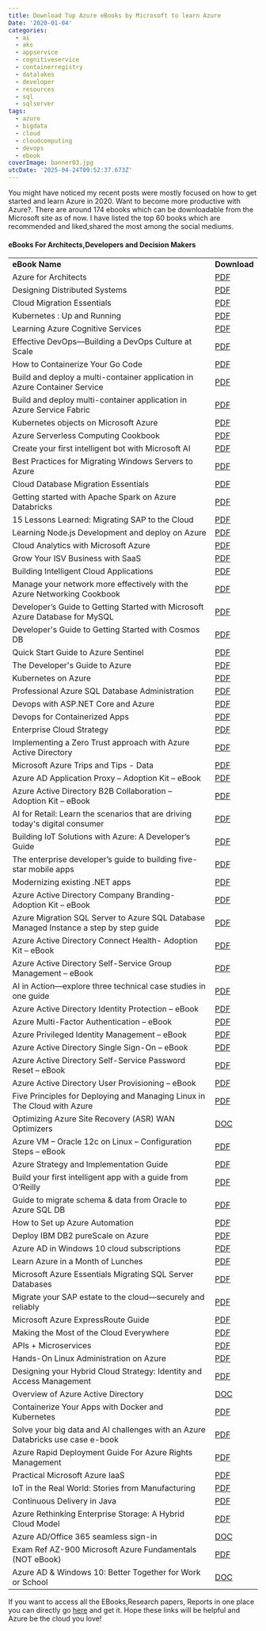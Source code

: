 ```yaml
---
title: Download Top Azure eBooks by Microsoft to learn Azure
Date: '2020-01-04'
categories:
  - ai
  - aks
  - appservice
  - cognitiveservice
  - containerregistry
  - datalakes
  - developer
  - resources
  - sql
  - sqlserver
tags:
  - azure
  - bigdata
  - cloud
  - cloudcomputing
  - devops
  - ebook
coverImage: banner03.jpg
utcDate: '2025-04-24T09:52:37.673Z'
---
```


You might have noticed my recent posts were mostly focused on how to get started and learn Azure in 2020. Want to become more productive with Azure?. There are around 174 ebooks which can be downloadable from the Microsoft site as of now. I have listed the top 60 books which are recommended and liked,shared the most among the social mediums.

#### eBooks For Architects,Developers and Decision Makers

<table><tbody><tr><td><strong>eBook Name</strong></td><td><strong>Download</strong></td></tr><tr><td>Azure for Architects</td><td><a href="https://azure.microsoft.com/en-us/resources/azure-for-architects/" target="_blank" rel="noreferrer noopener" aria-label=" (opens in a new tab)">PDF</a></td></tr><tr><td>Designing Distributed Systems</td><td><a href="https://azure.microsoft.com/en-us/resources/designing-distributed-systems/" target="_blank" rel="noreferrer noopener" aria-label=" (opens in a new tab)">PDF</a></td></tr><tr><td>Cloud Migration Essentials</td><td><a href="https://azure.microsoft.com/en-us/resources/cloud-migration-essentials-e-book/">PDF</a></td></tr><tr><td>Kubernetes : Up and Running</td><td><a href="https://azure.microsoft.com/en-us/resources/kubernetes-up-and-running/">PDF</a></td></tr><tr><td>Learning Azure Cognitive Services</td><td><a href="https://azure.microsoft.com/en-us/resources/learning-azure-cognitive-services/">PDF</a></td></tr><tr><td>Effective DevOps—Building a DevOps Culture at Scale</td><td><a href="https://azure.microsoft.com/en-us/resources/effective-devops/">PDF</a></td></tr><tr><td>How to Containerize Your Go Code</td><td><a href="https://azure.microsoft.com/en-us/resources/how-to-containerize-your-go-code/">PDF</a></td></tr><tr><td>Build and deploy a multi-container application in Azure Container Service</td><td><a href="https://azure.microsoft.com/en-us/resources/build-and-deploy-a-multi-container-application-in-azure-container-service/">PDF</a></td></tr><tr><td>Build and deploy multi-container application in Azure Service Fabric</td><td><a href="https://azure.microsoft.com/en-us/resources/build-and-deploy-a-multi-container-application-in-azure-service-fabric/">PDF</a></td></tr><tr><td>Kubernetes objects on Microsoft Azure</td><td><a href="https://azure.microsoft.com/en-us/resources/kubernetes-objects-on-microsoft-azure/">PDF</a></td></tr><tr><td>Azure Serverless Computing Cookbook</td><td><a href="https://azure.microsoft.com/en-us/resources/azure-serverless-computing-cookbook/en-us/">PDF</a></td></tr><tr><td>Create your first intelligent bot with Microsoft AI</td><td><a href="https://azure.microsoft.com/en-us/resources/create-your-first-intelligent-bot-with-microsoft-ai-en-au/">PDF</a></td></tr><tr><td>Best Practices for Migrating Windows Servers to Azure</td><td><a href="https://azure.microsoft.com/en-us/resources/best-practices-migrating-windows-server-to-azure/">PDF</a></td></tr><tr><td>Cloud Database Migration Essentials</td><td><a href="https://azure.microsoft.com/en-us/resources/cloud-database-migration-essentials/">PDF</a></td></tr><tr><td>Getting started with Apache Spark on Azure Databricks</td><td><a href="https://azure.microsoft.com/en-us/resources/getting-started-with-apache-spark-on-azure-databricks/">PDF</a></td></tr><tr><td>15 Lessons Learned: Migrating SAP to the Cloud</td><td><a href="https://azure.microsoft.com/en-us/resources/lessons-learned-migrating-sap-to-the-cloud-en-au/">PDF</a></td></tr><tr><td>Learning Node.js Development and deploy on Azure</td><td><a href="https://azure.microsoft.com/en-us/resources/learning-node-js-development/">PDF</a></td></tr><tr><td>Cloud Analytics with Microsoft Azure</td><td><a href="https://azure.microsoft.com/en-us/resources/cloud-analytics-with-microsoft-azure/">PDF</a></td></tr><tr><td>Grow Your ISV Business with SaaS</td><td><a href="https://azure.microsoft.com/en-us/resources/grow-your-isv-business-with-saas/">PDF</a></td></tr><tr><td>Building Intelligent Cloud Applications</td><td><a href="https://azure.microsoft.com/en-us/resources/building-intelligent-cloud-applications/">PDF</a></td></tr><tr><td>Manage your network more effectively with the Azure Networking Cookbook</td><td><a href="https://azure.microsoft.com/en-us/resources/azure-networking-cookbook/">PDF</a></td></tr><tr><td>Developer’s Guide to Getting Started with Microsoft Azure Database for MySQL</td><td><a href="https://azure.microsoft.com/en-us/resources/developer-s-guide-to-getting-started-with-microsoft-azure-database-for-mysql/">PDF</a></td></tr><tr><td>Developer's Guide to Getting Started with Cosmos DB</td><td><a href="http://Developer’s Guide to Getting Started with Azure Cosmos DB">PDF</a></td></tr><tr><td>Quick Start Guide to Azure Sentinel</td><td><a href="https://azure.microsoft.com/en-us/resources/quick-start-guide-to-azure-sentinel/">PDF</a></td></tr><tr><td>The Developer's Guide to Azure</td><td><a href="https://azure.microsoft.com/en-us/campaigns/developer-guide/">PDF</a></td></tr><tr><td>Kubernetes on Azure</td><td><a href="https://azure.microsoft.com/en-us/resources/kubernetes-on-azure-solution-booklet/">PDF</a></td></tr><tr><td>Professional Azure SQL Database Administration</td><td><a href="https://azure.microsoft.com/en-gb/resources/professional-azure-sql-database-administration/">PDF</a></td></tr><tr><td>Devops with ASP.NET Core and Azure</td><td><a href="https://aka.ms/devopsbook">PDF</a></td></tr><tr><td>Devops for Containerized Apps</td><td><a href="https://dotnet.microsoft.com/download/e-book/microservices-devops/pdf">PDF</a></td></tr><tr><td>Enterprise Cloud Strategy</td><td><a href="https://info.microsoft.com/enterprise-cloud-strategy-ebook.html">PDF</a></td></tr><tr><td>Implementing a Zero Trust approach with Azure Active Directory&nbsp;</td><td><a href="https://download.microsoft.com/download/8/2/7/8271584F-A6D6-419A-B262-C37E5FFAB593/Implementing-a-Zero-Trust-approach-with-Azure-Active-Directory.pdf" target="_blank" rel="noreferrer noopener">PDF</a></td></tr><tr><td>Microsoft Azure Trips and Tips - Data</td><td><a href="?wt.mc_id=AID723294_QSG_SCL_320584">PDF</a></td></tr><tr><td>Azure AD Application Proxy – Adoption Kit – eBook</td><td><a href="https://download.microsoft.com/download/F/C/A/FCA51098-4F99-4C14-9DF7-45E338E72158/AppProxy.pdf" target="_blank" rel="noreferrer noopener">PDF</a></td></tr><tr><td>Azure Active Directory B2B Collaboration – Adoption Kit – eBook</td><td><a href="https://download.microsoft.com/download/F/C/A/FCA51098-4F99-4C14-9DF7-45E338E72158/B2B.pdf" target="_blank" rel="noreferrer noopener">PDF</a></td></tr><tr><td>AI for Retail: Learn the scenarios that are driving today's digital consumer</td><td><a href="https://info.microsoft.com/AI-for-Retail-Playbook.html">PDF</a></td></tr><tr><td>Building IoT Solutions with Azure: A Developer’s Guide</td><td><a href="https://azure.microsoft.com/en-us/resources/iot-developers-guide/">PDF</a></td></tr><tr><td>The enterprise developer’s guide to building five-star mobile apps</td><td><a href="https://info.microsoft.com/guide-to-building-great-apps.html">PDF</a></td></tr><tr><td>Modernizing existing .NET apps</td><td><a href="https://dotnet.microsoft.com/download/e-book/modernizing-existing-net-apps/pdf">PDF</a></td></tr><tr><td>Azure Active Directory Company Branding- Adoption Kit – eBook</td><td><a href="https://download.microsoft.com/download/F/C/A/FCA51098-4F99-4C14-9DF7-45E338E72158/Company%20Branding.pdf" target="_blank" rel="noreferrer noopener">PDF</a></td></tr><tr><td>Azure Migration SQL Server to Azure SQL Database Managed Instance a step by step guide</td><td><a href="http://snip.ly/jd2nlu?utm_content=108763067" target="_blank" rel="noreferrer noopener">PDF</a></td></tr><tr><td>Azure Active Directory Connect Health- Adoption Kit – eBook</td><td><a href="https://download.microsoft.com/download/F/C/A/FCA51098-4F99-4C14-9DF7-45E338E72158/ConnectHealth.pdf" target="_blank" rel="noreferrer noopener">PDF</a></td></tr><tr><td>Azure Active Directory Self-Service Group Management – eBook</td><td><a href="https://download.microsoft.com/download/F/C/A/FCA51098-4F99-4C14-9DF7-45E338E72158/Group%20Management.pdf" target="_blank" rel="noreferrer noopener">PDF</a></td></tr><tr><td>AI in Action—explore three technical case studies in one guide</td><td><a href="https://azure.microsoft.com/en-us/resources/ai-in-action-explore-three-technical-case-studies-in-one-guide-en-ca/">PDF</a></td></tr><tr><td>Azure Active Directory Identity Protection – eBook</td><td><a href="https://download.microsoft.com/download/F/C/A/FCA51098-4F99-4C14-9DF7-45E338E72158/Identity%20Protection.pdf" target="_blank" rel="noreferrer noopener">PDF</a></td></tr><tr><td>Azure Multi-Factor Authentication – eBook</td><td><a href="https://download.microsoft.com/download/F/C/A/FCA51098-4F99-4C14-9DF7-45E338E72158/MFA.pdf" target="_blank" rel="noreferrer noopener">PDF</a></td></tr><tr><td>Azure Privileged Identity Management – eBook</td><td><a href="https://download.microsoft.com/download/F/C/A/FCA51098-4F99-4C14-9DF7-45E338E72158/PIM.pdf" target="_blank" rel="noreferrer noopener">PDF</a></td></tr><tr><td>Azure Active Directory Single Sign-On – eBook</td><td><a href="https://download.microsoft.com/download/F/C/A/FCA51098-4F99-4C14-9DF7-45E338E72158/SSO.pdf" target="_blank" rel="noreferrer noopener">PDF</a></td></tr><tr><td>Azure Active Directory Self-Service Password Reset – eBook</td><td><a href="https://download.microsoft.com/download/F/C/A/FCA51098-4F99-4C14-9DF7-45E338E72158/SSPR.pdf" target="_blank" rel="noreferrer noopener">PDF</a></td></tr><tr><td>Azure Active Directory User Provisioning – eBook</td><td><a href="https://download.microsoft.com/download/F/C/A/FCA51098-4F99-4C14-9DF7-45E338E72158/User%20Provisioning.pdf" target="_blank" rel="noreferrer noopener">PDF</a></td></tr><tr><td>Five Principles for Deploying and Managing Linux in The Cloud with Azure</td><td><a href="https://azure.microsoft.com/en-us/resources/five-principles-deploying-linux-in-cloud/">PDF</a></td></tr><tr><td>Optimizing Azure Site Recovery (ASR) WAN Optimizers</td><td><a href="https://download.microsoft.com/download/4/7/0/470893FD-FDAB-48EE-A0AC-46356CCB72C6/Azure%20Site%20Recovery%20and%20Riverbed%20SteelHead.docx" target="_blank" rel="noreferrer noopener">DOC</a></td></tr><tr><td>Azure VM – Oracle 12c on Linux – Configuration Steps – eBook</td><td><a href="https://download.microsoft.com/download/7/A/4/7A461726-2669-4CBD-BD8F-30635A137D89/Azure%20VM%20-%20Oracle%2012c%20on%20Linux%20-%20Configuration%20Steps.pdf" target="_blank" rel="noreferrer noopener">PDF</a></td></tr><tr><td>Azure Strategy and Implementation Guide</td><td><a href="https://azure.microsoft.com/en-us/resources/azure-strategy-and-implementation-guide/">PDF</a></td></tr><tr><td>Build your first intelligent app with a guide from O’Reilly</td><td><a href="https://azure.microsoft.com/en-us/resources/building-intelligent-apps-with-cognitive-apis/">PDF</a></td></tr><tr><td>Guide to migrate schema &amp; data from Oracle to Azure SQL DB</td><td><a href="https://download.microsoft.com/download/C/9/D/C9DE28DD-9E0E-4D64-BBD8-29074A332245/Steps%20to%20Run%20SSMA%20for%20Oracle%20-%20Including%20Data%20Migration%20v1.0.pdf" target="_blank" rel="noreferrer noopener">PDF</a></td></tr><tr><td>How to Set up Azure Automation</td><td><a href="https://download.microsoft.com/download/F/5/8/F58173F7-DF3D-446E-A91C-DED0BA955267/How%20to%20Set%20up%20Azure%20Automation.pdf" target="_blank" rel="noreferrer noopener">PDF</a></td></tr><tr><td>Deploy IBM DB2 pureScale on Azure</td><td><a href="https://download.microsoft.com/download/4/7/1/47191003-9227-4A55-835E-7209D39760CA/DB2%20PureScale%20on%20Azure.pdf" target="_blank" rel="noreferrer noopener">PDF</a></td></tr><tr><td>Azure AD in Windows 10 cloud subscriptions</td><td><a href="https://download.microsoft.com/download/4/E/5/4E5DE056-FF0B-4E15-8CE7-CBA86691C86A/The-role-of-Azure-AD-in-Windows-10-cloud-subscriptions.pdf" target="_blank" rel="noreferrer noopener">PDF</a></td></tr><tr><td>Learn Azure in a Month of Lunches</td><td><a href="https://azure.microsoft.com/en-us/resources/learn-azure-in-a-month-of-lunches/">PDF</a></td></tr><tr><td>Microsoft Azure Essentials Migrating SQL Server Databases</td><td><a href="https://tiny.cc/41ap8y" target="_blank" rel="noreferrer noopener">PDF</a></td></tr><tr><td>Migrate your SAP estate to the cloud—securely and reliably</td><td><a href="https://azure.microsoft.com/en-us/resources/sap-on-azure-implementation-guide/">PDF</a></td></tr><tr><td>Microsoft Azure ExpressRoute Guide</td><td><a href="https://tiny.cc/h5ap8y" target="_blank" rel="noreferrer noopener">PDF</a></td></tr><tr><td>Making the Most of the Cloud Everywhere</td><td><a href="https://azure.microsoft.com/en-us/resources/making-the-most-of-the-cloud-everywhere-en-in/">PDF</a></td></tr><tr><td>APIs + Microservices</td><td><a href="https://azure.microsoft.com/en-us/resources/apis-and-microservices/">PDF</a></td></tr><tr><td>Hands-On Linux Administration on Azure</td><td><a href="https://azure.microsoft.com/en-us/resources/hands-on-linux-administration-on-azure/">PDF</a></td></tr><tr><td>Designing your Hybrid Cloud Strategy: Identity and Access Management</td><td><a href="https://azure.microsoft.com/en-us/resources/hybrid-cloud-identity/">PDF</a></td></tr><tr><td>Overview of Azure Active Directory</td><td><a href="https://tiny.cc/z6ap8y" target="_blank" rel="noreferrer noopener">DOC</a></td></tr><tr><td>Containerize Your Apps with Docker and Kubernetes</td><td><a href="https://azure.microsoft.com/en-us/resources/containerize-your-apps-with-docker-and-kubernetes/">PDF</a></td></tr><tr><td>Solve your big data and AI challenges with an Azure Databricks use case e-book</td><td><a href="https://azure.microsoft.com/en-us/resources/solve-your-big-data-and-ai-challenges-with-an-azure-databricks/">PDF</a></td></tr><tr><td>Azure Rapid Deployment Guide For Azure Rights Management</td><td><a href="https://tiny.cc/q8ap8y" target="_blank" rel="noreferrer noopener">PDF</a></td></tr><tr><td>Practical Microsoft Azure IaaS</td><td><a href="https://azure.microsoft.com/en-us/resources/practical-microsoft-azure-iaas/">PDF</a></td></tr><tr><td>IoT in the Real World: Stories from Manufacturing</td><td><a href="https://azure.microsoft.com/en-us/resources/iot-in-the-real-world-manufacturing-ebook/">PDF</a></td></tr><tr><td>Continuous Delivery in Java</td><td><a href="https://azure.microsoft.com/en-us/resources/continuous-delivery-in-java/">PDF</a></td></tr><tr><td>Azure Rethinking Enterprise Storage: A Hybrid Cloud Model</td><td><a href="https://tiny.cc/aabp8y" target="_blank" rel="noreferrer noopener">PDF</a></td></tr><tr><td>Azure AD/Office 365 seamless sign-in</td><td><a href="https://tiny.cc/2cbp8y" target="_blank" rel="noreferrer noopener">DOC</a></td></tr><tr><td>Exam Ref AZ-900 Microsoft Azure Fundamentals (NOT eBook)</td><td><a href="https://tiny.cc/tmbp8y" target="_blank" rel="noreferrer noopener">PDF</a></td></tr><tr><td>Azure AD &amp; Windows 10: Better Together for Work or School</td><td><a href="https://tiny.cc/4tbp8y" target="_blank" rel="noreferrer noopener">DOC</a></td></tr></tbody></table>

If you want to access all the EBooks,Research papers, Reports in one place you can directly go [here](https://azure.microsoft.com/en-us/resources/whitepapers/search/?type=EBookResource) and get it. Hope these links will be helpful and Azure be the cloud you love!
